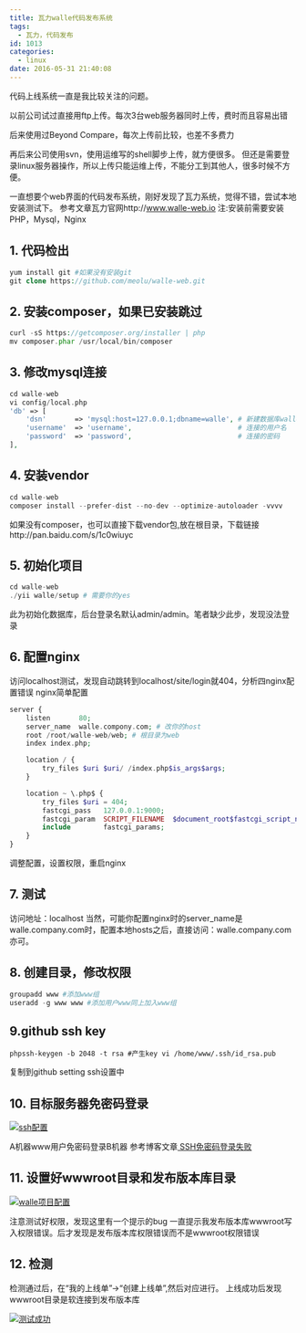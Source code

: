 ```yaml
---
title: 瓦力walle代码发布系统
tags:
  - 瓦力，代码发布
id: 1013
categories:
  - linux
date: 2016-05-31 21:40:08
---
```


代码上线系统一直是我比较关注的问题。

以前公司试过直接用ftp上传。每次3台web服务器同时上传，费时而且容易出错

后来使用过Beyond Compare，每次上传前比较，也差不多费力

再后来公司使用svn，使用运维写的shell脚步上传，就方便很多。 但还是需要登录linux服务器操作，所以上传只能运维上传，不能分工到其他人，很多时候不方便。

一直想要个web界面的代码发布系统，刚好发现了瓦力系统，觉得不错，尝试本地安装测试下。 
参考文章瓦力官网http://www.walle-web.io 
注:安装前需要安装PHP，Mysql，Nginx

## 1\. 代码检出

```php
yum install git #如果没有安装git
git clone https://github.com/meolu/walle-web.git
```

## 2\. 安装composer，如果已安装跳过

```php
curl -sS https://getcomposer.org/installer | php
mv composer.phar /usr/local/bin/composer 
```

## 3\. 修改mysql连接

```php
cd walle-web
vi config/local.php
'db' => [
    'dsn'       => 'mysql:host=127.0.0.1;dbname=walle', # 新建数据库walle
    'username'  => 'username',                          # 连接的用户名
    'password'  => 'password',                          # 连接的密码
],
```

## 4\. 安装vendor

```php
cd walle-web
composer install --prefer-dist --no-dev --optimize-autoloader -vvvv
```

如果没有composer，也可以直接下载vendor包,放在根目录，下载链接http://pan.baidu.com/s/1c0wiuyc

## 5\. 初始化项目

```php
cd walle-web
./yii walle/setup # 需要你的yes
```

此为初始化数据库，后台登录名默认admin/admin。笔者缺少此步，发现没法登录

## 6\. 配置nginx

访问localhost测试，发现自动跳转到localhost/site/login就404，分析四nginx配置错误 nginx简单配置

```php
server {
    listen       80;
    server_name  walle.compony.com; # 改你的host
    root /root/walle-web/web; # 根目录为web
    index index.php;

    location / {
        try_files $uri $uri/ /index.php$is_args$args;
    }

    location ~ \.php$ {
        try_files $uri = 404;
        fastcgi_pass   127.0.0.1:9000;
        fastcgi_param  SCRIPT_FILENAME  $document_root$fastcgi_script_name;
        include        fastcgi_params;
    }
}
```

调整配置，设置权限，重启nginx

## 7\. 测试

访问地址：localhost 当然，可能你配置nginx时的server_name是walle.company.com时，配置本地hosts之后，直接访问：walle.company.com亦可。

## 8\. 创建目录，修改权限

```php
groupadd www #添加www组
useradd -g www www #添加用户www同上加入www组
```

## 9.github ssh key

```phpssh-keygen -b 2048 -t rsa #产生key vi /home/www/.ssh/id_rsa.pub ```

复制到github setting ssh设置中

## 10\. 目标服务器免密码登录

[![ssh配置](/images/2016/05/ssh配置.png)](/images/2016/05/ssh配置.png)

A机器www用户免密码登录B机器
参考博客文章[
SSH免密码登录失败](http://www.pangxieke.com/linux/1010.html " SSH免密码登录失败")

## 11\. 设置好wwwroot目录和发布版本库目录

[![walle项目配置](/images/2016/05/walle项目配置.png)](/images/2016/05/walle项目配置.png)

注意测试好权限，发现这里有一个提示的bug 一直提示我发布版本库wwwroot写入权限错误。后才发现是发布版本库权限错误而不是wwwroot权限错误

## 12\. 检测

检测通过后，在“我的上线单”-&gt;“创建上线单”,然后对应进行。 上线成功后发现wwwroot目录是软连接到发布版本库

[![测试成功](/images/2016/05/测试成功.png)](/images/2016/05/测试成功.png)